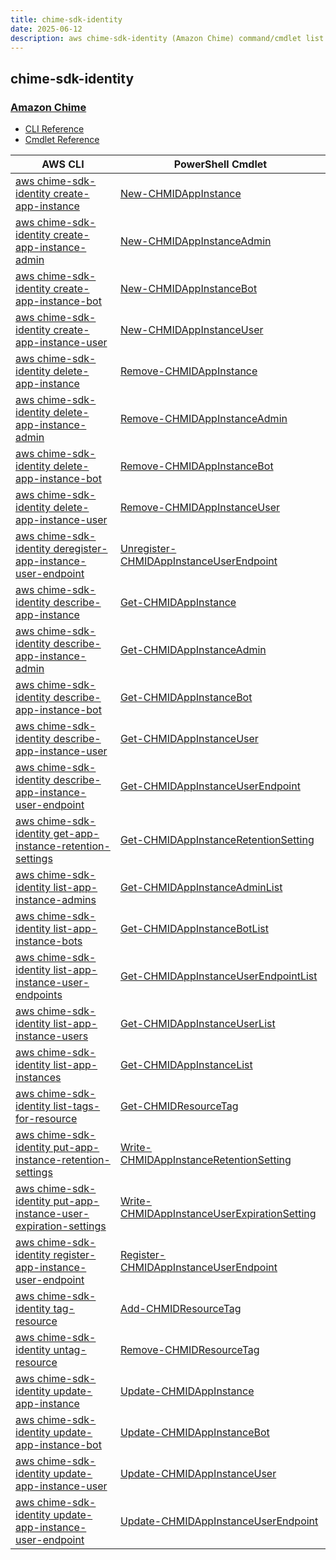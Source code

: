 ```yaml
---
title: chime-sdk-identity
date: 2025-06-12
description: aws chime-sdk-identity (Amazon Chime) command/cmdlet list.
---
```


## chime-sdk-identity

### [Amazon Chime](https://aws.amazon.com/chime/)

* [CLI Reference](https://awscli.amazonaws.com/v2/documentation/api/latest/reference/chime-sdk-identity/index.html)
* [Cmdlet Reference](https://docs.aws.amazon.com/powershell/latest/reference/items/ChimeSDKIdentity_cmdlets.html)

|AWS CLI|PowerShell Cmdlet|
|----|----|
|[aws chime-sdk-identity create-app-instance](https://awscli.amazonaws.com/v2/documentation/api/latest/reference/chime-sdk-identity/create-app-instance.html)|[New-CHMIDAppInstance](https://docs.aws.amazon.com/powershell/latest/reference/items/New-CHMIDAppInstance.html)|
|[aws chime-sdk-identity create-app-instance-admin](https://awscli.amazonaws.com/v2/documentation/api/latest/reference/chime-sdk-identity/create-app-instance-admin.html)|[New-CHMIDAppInstanceAdmin](https://docs.aws.amazon.com/powershell/latest/reference/items/New-CHMIDAppInstanceAdmin.html)|
|[aws chime-sdk-identity create-app-instance-bot](https://awscli.amazonaws.com/v2/documentation/api/latest/reference/chime-sdk-identity/create-app-instance-bot.html)|[New-CHMIDAppInstanceBot](https://docs.aws.amazon.com/powershell/latest/reference/items/New-CHMIDAppInstanceBot.html)|
|[aws chime-sdk-identity create-app-instance-user](https://awscli.amazonaws.com/v2/documentation/api/latest/reference/chime-sdk-identity/create-app-instance-user.html)|[New-CHMIDAppInstanceUser](https://docs.aws.amazon.com/powershell/latest/reference/items/New-CHMIDAppInstanceUser.html)|
|[aws chime-sdk-identity delete-app-instance](https://awscli.amazonaws.com/v2/documentation/api/latest/reference/chime-sdk-identity/delete-app-instance.html)|[Remove-CHMIDAppInstance](https://docs.aws.amazon.com/powershell/latest/reference/items/Remove-CHMIDAppInstance.html)|
|[aws chime-sdk-identity delete-app-instance-admin](https://awscli.amazonaws.com/v2/documentation/api/latest/reference/chime-sdk-identity/delete-app-instance-admin.html)|[Remove-CHMIDAppInstanceAdmin](https://docs.aws.amazon.com/powershell/latest/reference/items/Remove-CHMIDAppInstanceAdmin.html)|
|[aws chime-sdk-identity delete-app-instance-bot](https://awscli.amazonaws.com/v2/documentation/api/latest/reference/chime-sdk-identity/delete-app-instance-bot.html)|[Remove-CHMIDAppInstanceBot](https://docs.aws.amazon.com/powershell/latest/reference/items/Remove-CHMIDAppInstanceBot.html)|
|[aws chime-sdk-identity delete-app-instance-user](https://awscli.amazonaws.com/v2/documentation/api/latest/reference/chime-sdk-identity/delete-app-instance-user.html)|[Remove-CHMIDAppInstanceUser](https://docs.aws.amazon.com/powershell/latest/reference/items/Remove-CHMIDAppInstanceUser.html)|
|[aws chime-sdk-identity deregister-app-instance-user-endpoint](https://awscli.amazonaws.com/v2/documentation/api/latest/reference/chime-sdk-identity/deregister-app-instance-user-endpoint.html)|[Unregister-CHMIDAppInstanceUserEndpoint](https://docs.aws.amazon.com/powershell/latest/reference/items/Unregister-CHMIDAppInstanceUserEndpoint.html)|
|[aws chime-sdk-identity describe-app-instance](https://awscli.amazonaws.com/v2/documentation/api/latest/reference/chime-sdk-identity/describe-app-instance.html)|[Get-CHMIDAppInstance](https://docs.aws.amazon.com/powershell/latest/reference/items/Get-CHMIDAppInstance.html)|
|[aws chime-sdk-identity describe-app-instance-admin](https://awscli.amazonaws.com/v2/documentation/api/latest/reference/chime-sdk-identity/describe-app-instance-admin.html)|[Get-CHMIDAppInstanceAdmin](https://docs.aws.amazon.com/powershell/latest/reference/items/Get-CHMIDAppInstanceAdmin.html)|
|[aws chime-sdk-identity describe-app-instance-bot](https://awscli.amazonaws.com/v2/documentation/api/latest/reference/chime-sdk-identity/describe-app-instance-bot.html)|[Get-CHMIDAppInstanceBot](https://docs.aws.amazon.com/powershell/latest/reference/items/Get-CHMIDAppInstanceBot.html)|
|[aws chime-sdk-identity describe-app-instance-user](https://awscli.amazonaws.com/v2/documentation/api/latest/reference/chime-sdk-identity/describe-app-instance-user.html)|[Get-CHMIDAppInstanceUser](https://docs.aws.amazon.com/powershell/latest/reference/items/Get-CHMIDAppInstanceUser.html)|
|[aws chime-sdk-identity describe-app-instance-user-endpoint](https://awscli.amazonaws.com/v2/documentation/api/latest/reference/chime-sdk-identity/describe-app-instance-user-endpoint.html)|[Get-CHMIDAppInstanceUserEndpoint](https://docs.aws.amazon.com/powershell/latest/reference/items/Get-CHMIDAppInstanceUserEndpoint.html)|
|[aws chime-sdk-identity get-app-instance-retention-settings](https://awscli.amazonaws.com/v2/documentation/api/latest/reference/chime-sdk-identity/get-app-instance-retention-settings.html)|[Get-CHMIDAppInstanceRetentionSetting](https://docs.aws.amazon.com/powershell/latest/reference/items/Get-CHMIDAppInstanceRetentionSetting.html)|
|[aws chime-sdk-identity list-app-instance-admins](https://awscli.amazonaws.com/v2/documentation/api/latest/reference/chime-sdk-identity/list-app-instance-admins.html)|[Get-CHMIDAppInstanceAdminList](https://docs.aws.amazon.com/powershell/latest/reference/items/Get-CHMIDAppInstanceAdminList.html)|
|[aws chime-sdk-identity list-app-instance-bots](https://awscli.amazonaws.com/v2/documentation/api/latest/reference/chime-sdk-identity/list-app-instance-bots.html)|[Get-CHMIDAppInstanceBotList](https://docs.aws.amazon.com/powershell/latest/reference/items/Get-CHMIDAppInstanceBotList.html)|
|[aws chime-sdk-identity list-app-instance-user-endpoints](https://awscli.amazonaws.com/v2/documentation/api/latest/reference/chime-sdk-identity/list-app-instance-user-endpoints.html)|[Get-CHMIDAppInstanceUserEndpointList](https://docs.aws.amazon.com/powershell/latest/reference/items/Get-CHMIDAppInstanceUserEndpointList.html)|
|[aws chime-sdk-identity list-app-instance-users](https://awscli.amazonaws.com/v2/documentation/api/latest/reference/chime-sdk-identity/list-app-instance-users.html)|[Get-CHMIDAppInstanceUserList](https://docs.aws.amazon.com/powershell/latest/reference/items/Get-CHMIDAppInstanceUserList.html)|
|[aws chime-sdk-identity list-app-instances](https://awscli.amazonaws.com/v2/documentation/api/latest/reference/chime-sdk-identity/list-app-instances.html)|[Get-CHMIDAppInstanceList](https://docs.aws.amazon.com/powershell/latest/reference/items/Get-CHMIDAppInstanceList.html)|
|[aws chime-sdk-identity list-tags-for-resource](https://awscli.amazonaws.com/v2/documentation/api/latest/reference/chime-sdk-identity/list-tags-for-resource.html)|[Get-CHMIDResourceTag](https://docs.aws.amazon.com/powershell/latest/reference/items/Get-CHMIDResourceTag.html)|
|[aws chime-sdk-identity put-app-instance-retention-settings](https://awscli.amazonaws.com/v2/documentation/api/latest/reference/chime-sdk-identity/put-app-instance-retention-settings.html)|[Write-CHMIDAppInstanceRetentionSetting](https://docs.aws.amazon.com/powershell/latest/reference/items/Write-CHMIDAppInstanceRetentionSetting.html)|
|[aws chime-sdk-identity put-app-instance-user-expiration-settings](https://awscli.amazonaws.com/v2/documentation/api/latest/reference/chime-sdk-identity/put-app-instance-user-expiration-settings.html)|[Write-CHMIDAppInstanceUserExpirationSetting](https://docs.aws.amazon.com/powershell/latest/reference/items/Write-CHMIDAppInstanceUserExpirationSetting.html)|
|[aws chime-sdk-identity register-app-instance-user-endpoint](https://awscli.amazonaws.com/v2/documentation/api/latest/reference/chime-sdk-identity/register-app-instance-user-endpoint.html)|[Register-CHMIDAppInstanceUserEndpoint](https://docs.aws.amazon.com/powershell/latest/reference/items/Register-CHMIDAppInstanceUserEndpoint.html)|
|[aws chime-sdk-identity tag-resource](https://awscli.amazonaws.com/v2/documentation/api/latest/reference/chime-sdk-identity/tag-resource.html)|[Add-CHMIDResourceTag](https://docs.aws.amazon.com/powershell/latest/reference/items/Add-CHMIDResourceTag.html)|
|[aws chime-sdk-identity untag-resource](https://awscli.amazonaws.com/v2/documentation/api/latest/reference/chime-sdk-identity/untag-resource.html)|[Remove-CHMIDResourceTag](https://docs.aws.amazon.com/powershell/latest/reference/items/Remove-CHMIDResourceTag.html)|
|[aws chime-sdk-identity update-app-instance](https://awscli.amazonaws.com/v2/documentation/api/latest/reference/chime-sdk-identity/update-app-instance.html)|[Update-CHMIDAppInstance](https://docs.aws.amazon.com/powershell/latest/reference/items/Update-CHMIDAppInstance.html)|
|[aws chime-sdk-identity update-app-instance-bot](https://awscli.amazonaws.com/v2/documentation/api/latest/reference/chime-sdk-identity/update-app-instance-bot.html)|[Update-CHMIDAppInstanceBot](https://docs.aws.amazon.com/powershell/latest/reference/items/Update-CHMIDAppInstanceBot.html)|
|[aws chime-sdk-identity update-app-instance-user](https://awscli.amazonaws.com/v2/documentation/api/latest/reference/chime-sdk-identity/update-app-instance-user.html)|[Update-CHMIDAppInstanceUser](https://docs.aws.amazon.com/powershell/latest/reference/items/Update-CHMIDAppInstanceUser.html)|
|[aws chime-sdk-identity update-app-instance-user-endpoint](https://awscli.amazonaws.com/v2/documentation/api/latest/reference/chime-sdk-identity/update-app-instance-user-endpoint.html)|[Update-CHMIDAppInstanceUserEndpoint](https://docs.aws.amazon.com/powershell/latest/reference/items/Update-CHMIDAppInstanceUserEndpoint.html)|

